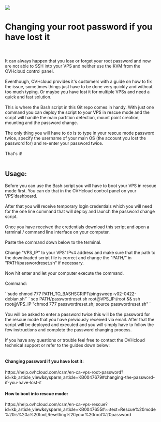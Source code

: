 <img src="https://github.com/bysecurety/passwdreset/blob/main/OVHcloudVPSpasswdreset.jpg">

# Changing your root password if you have lost it
</br>
</br>
It can always happen that you lose or forget your root password and now are not able to SSH into your VPS and neither use the KVM from the OVHcloud control panel.
</br></br>
Eventhough, OVHcloud provides it's customers with a guide on how to fix the issue, sometimes things just have to be done very quickly 
and without too much typing. Or maybe you have lost it for multiple VPSs and need a quick and fast solution.
</br></br>
This is where the Bash script in this Git repo comes in handy. With just one command you can deploy the script to your VPS in rescue mode and 
the script will handle the main partition detection, mount point creation, mounting and the password change. 
</br></br>
The only thing you will have to do is to type in your rescue mode password twice, specify the username of your main OS (the account you lost the password for) and re-enter your password twice.
</br></br>
That's it!
</br>
</br>
<h2>Usage:</h2>
Before you can use the Bash script you will have to boot your VPS in rescue mode first.
You can do that in the OVHcloud control panel on your VPS'dashboard.
</br></br>
After that you will receive temporary login credentials which you will need for the one line command that will deploy and launch the 
password change script.
</br>
</br>
Once you have received the credentials download this script and open a terminal / command line interface on your computer.
</br>
</br>
Paste the command down below to the terminal. 
</br></br>
Change "VPS_IP" to your VPS' IPv4 address and make sure that the path to the downloaded script file is correct and change the "PATH/" in "PATH/passwordreset.sh" if necessary.
</br></br>
Now hit enter and let your computer execute the command.
</br></br>
Command:
</br></br>
`'sudo chmod 777 PATH_TO_BASHSCRIPT/pingsweep-v02-0422-debian.sh'`
` scp PATH/passwordreset.sh root@VPS_IP:/root && ssh root@VPS_IP "chmod 777 passwordreset.sh; source passwordreset.sh" `
</br>
</br>
You will be asked to enter a password twice this will be the password for the rescue mode that you have previously received via email.
After that the script will be deployed and executed and you will simply have to follow the few instructions and complete the password changing process.
</br>
</br>
If you have any questions or trouble feel free to contact the OVHcloud technical support or refer to the guides down below:
</br></br>
<h4>Changing password if you have lost it:</h4>
https://help.ovhcloud.com/csm/en-ca-vps-root-password?id=kb_article_view&sysparm_article=KB0047679#changing-the-password-if-you-have-lost-it
</br>
<h4>How to boot into rescue mode:</h4>
https://help.ovhcloud.com/csm/en-ca-vps-rescue?id=kb_article_view&sysparm_article=KB0047655#:~:text=Rescue%20mode%20is%20a%20tool,Resetting%20your%20root%20password


